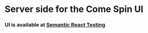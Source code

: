 # Server side for the Come Spin UI

### UI is available at [Semantic React Testing](https://github.com/ravsom/semantic-react-test1)